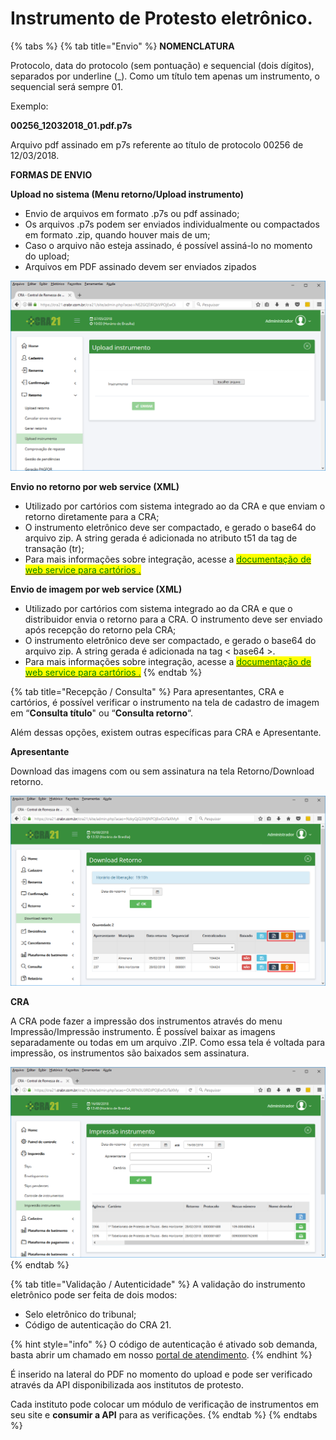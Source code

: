 # Instrumento de Protesto eletrônico.

{% tabs %}
{% tab title="Envio" %}
**NOMENCLATURA**

Protocolo, data do protocolo (sem pontuação) e sequencial (dois dígitos), separados por underline (\_). Como um título tem apenas um instrumento, o sequencial será sempre 01.

Exemplo:

**00256\_12032018\_01.pdf.p7s**

Arquivo pdf assinado em p7s referente ao título de protocolo 00256 de 12/03/2018.

**FORMAS DE ENVIO**

**Upload no sistema (Menu retorno/Upload instrumento)**

* Envio de arquivos em formato .p7s ou pdf assinado;
* Os arquivos .p7s podem ser enviados individualmente ou compactados em formato .zip, quando houver mais de um;
* Caso o arquivo não esteja assinado, é possível assiná-lo no momento do upload;
* Arquivos em PDF assinado devem ser enviados zipados

![](<../../../.gitbook/assets/image (31) (1).png>)

**Envio no retorno por web service (XML)**

* Utilizado por cartórios com sistema integrado ao da CRA e que enviam o retorno diretamente para a CRA;
* O instrumento eletrônico deve ser compactado, e gerado o base64 do arquivo zip. A string gerada é adicionada no atributo t51 da tag de transação (tr);
* Para mais informações sobre integração, acesse a <mark style="color:green;"></mark> [<mark style="color:green;">documentação de web service para cartórios .</mark>](../../integracao-via-webservice-xml/)<mark style="color:green;"></mark>

**Envio de imagem por web service (XML)**

* Utilizado por cartórios com sistema integrado ao da CRA e que o distribuidor envia o retorno para a CRA. O instrumento deve ser enviado após recepção do retorno pela CRA;
* O instrumento eletrônico deve ser compactado, e gerado o base64 do arquivo zip. A string gerada é adicionada na tag < base64 >.
* Para mais informações sobre integração, acesse a <mark style="color:green;"></mark> [<mark style="color:green;">documentação de web service para cartórios .</mark>](../../integracao-via-webservice-xml/cartorios-distribuidores/envio-de-imagens.md)<mark style="color:green;"></mark>
{% endtab %}

{% tab title="Recepção / Consulta" %}
Para apresentantes, CRA e cartórios, é possível verificar o instrumento na tela de cadastro de imagem em “**Consulta título**" ou “**Consulta retorno**“.

Além dessas opções, existem outras específicas para CRA e Apresentante.

**Apresentante**

Download das imagens com ou sem assinatura na tela Retorno/Download retorno.

![](<../../../.gitbook/assets/image (36) (1).png>)

**CRA**

A CRA pode fazer a impressão dos instrumentos através do menu Impressão/Impressão instrumento. É possível baixar as imagens separadamente ou todas em um arquivo .ZIP. Como essa tela é voltada para impressão, os instrumentos são baixados sem assinatura.

![](<../../../.gitbook/assets/image (17).png>)
{% endtab %}

{% tab title="Validação / Autenticidade" %}
A validação do instrumento eletrônico pode ser feita de dois modos:

* Selo eletrônico do tribunal;
* Código de autenticação do CRA 21.

{% hint style="info" %}
O código de autenticação é ativado sob demanda, basta abrir um chamado em nosso [portal de atendimento](http://atendimento.p21sistemas.com.br).
{% endhint %}

É inserido na lateral do PDF no momento do upload e pode ser verificado através da API disponibilizada aos institutos de protesto.

Cada instituto pode colocar um módulo de verificação de instrumentos em seu site e **consumir a API** para as verificações.
{% endtab %}
{% endtabs %}
